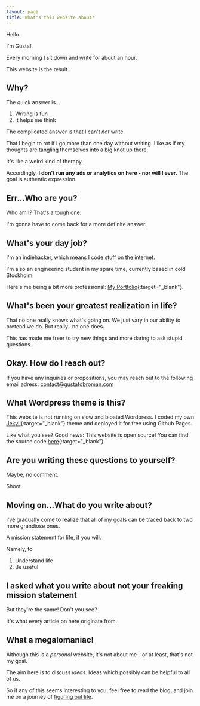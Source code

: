 ```yaml
---
layout: page
title: What's this website about?
---
```


Hello.

I'm Gustaf.

Every morning I sit down and write for about an hour.

This website is the result.

## Why?
The quick answer is...

1. Writing is fun
2. It helps me think

The complicated answer is that I can't _not_ write. 

That I begin to rot if I go more than one day without writing. Like as if my thoughts are tangling themselves into a big knot up there.

It's like a weird kind of therapy.

Accordingly, **I don't run any ads or analytics on here - nor will I ever.** The goal is authentic expression.

## Err...Who are you?
Who am I? That's a tough one.

I'm gonna have to come back for a more definite answer.

## What's your day job?
I'm an indiehacker, which means I code stuff on the internet.

I'm also an engineering student in my spare time, currently based in cold Stockholm.

Here's me being a bit more professional: [My Portfolio](https://gustafbroman.github.io){:target="_blank"}.

## What's been your greatest realization in life?
That no one really knows what's going on. We just vary in our ability to pretend we do. But really...no one does.

This has made me freer to try new things and more daring to ask stupid questions.

## Okay. How do I reach out?
If you have any inquiries or propositions, you may reach out to the following email adress: contact@gustafdbroman.com

## What Wordpress theme is this?
This website is not running on slow and bloated Wordpress. I coded my own [Jekyll](https://jekyllrb.com/){:target="_blank"} theme and deployed it for free using Github Pages.

Like what you see? Good news: This website is open source! You can find the source code [here](https://github.com/gustafbroman/blog){:target="_blank"}.

## Are you writing these questions to yourself?
Maybe, no comment.

Shoot.

## Moving on...What do you write about?
I've gradually come to realize that all of my goals can be traced back to two more grandiose ones.

A mission statement for life, if you will.

Namely, to
1. Understand life
2. Be useful

## I asked what you write about not your freaking mission statement
But they're the same! Don't you see?

It's what every article on here originate from.

## What a megalomaniac!
Although this is a _personal_ website, it's not about me - or at least, that's not my goal.

The aim here is to discuss _ideas_. Ideas which possibly can be helpful to all of us.

So if any of this seems interesting to you, feel free to read the blog; and join me on a journey of [figuring out life](https://broman.blog/no-roof-over-head-no-ground-under-foot).